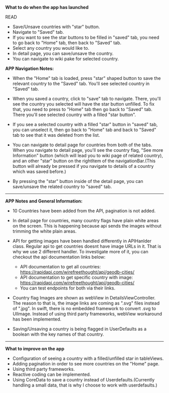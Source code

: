 
**What to do when the app has launched**

READ

- Save/Unsave countries with "star" button.
- Navigate to "Saved" tab.
- If you want to see the star buttons to be filled in "saved" tab, you need to go back to "Home" tab, then back to "Saved" tab.
- Select any country you would like to.
- In detail page, you can save/unsave the country.
- You can navigate to wiki pake for selected country.

**APP Navigation Notes:**

- When the "Home" tab is loaded, press "star" shaped button to save the relevant country to the "Saved" tab. You'll see selected country in "Saved" tab.

- When you saved a country, click to "save" tab to navigate. There, you'll see the country you selected will have the star button unfilled. To fix that, you need to press to "Home" tab then go back to "Saved" tab. There you'll see selected country with a filled "star button".

- If you see a selected country with a filled "star" button in "saved" tab, you can unselect it, then go back to "Home" tab and back to "Saved" tab to see that it was deleted from the list.

- You can navigate to detail page for countries from both of the tabs. When you navigate to detail page, you'll see the country flag, "See more Information" button (which will lead you to wiki page of related country), and an other "star" button on the rightItem of the navigationBar.(This button will already be pressed if you navigate to details of a country which was saved before.)

- By pressing the "star" button inside of the detail page, you can save/unsave the related country to "saved" tab.

--------------------------------------------------------------------------------------------------

**APP Notes and General Information:**

- 10 Countries have been added from the API, pagination is not added.

- In detail page for countries, many country flags have plain white areas on the screen. This is happening because api sends the images without trimming the white plain areas.

- API for getting images have been handled differently in APIHanlder class. Regular api to get countries doesnt have image URLs in it. That is why we use 2 different handler. To investigate more of it, you can checkout the api documentation links below:

    * API documentation to get all countries: https://rapidapi.com/wirefreethought/api/geodb-cities/
    * API documentation to get specific country with image: https://rapidapi.com/wirefreethought/api/geodb-cities/
    * You can test endpoints for both via their links.
    
- Country flag Images are shown as webView in DetailsViewController. The reason to that is, the image links are coming as ".svg" files instead of ".jpg". In swift, there is no embedded framework to convert .svg to UIImage. Instead of using third party frameworks, webView workaround has been implemented.

- Saving/Unsaving a country is being flagged in UserDefaults as a boolean with the key names of that country.

--------------------------------------------------------------------------------------------------

**What to improve on the app**

- Configuration of seeing a country with a filled/unfilled star in tableViews.
- Adding pagination in order to see more countries on the "Home" page.
- Using third party frameworks.
- Reactive coding can be implemented.
- Using CoreData to save a country instead of Userdefaults.(Currently handling a small data, that is why I choose to work with userdefaults.)
